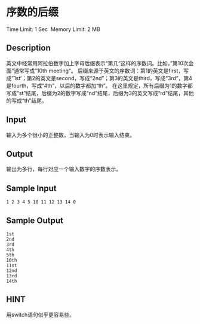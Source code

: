 # 序数的后缀
Time Limit: 1 Sec  Memory Limit: 2 MB


## Description
英文中经常用阿拉伯数字加上字母后缀表示“第几“这样的序数词。比如，”第10次会面“通常写成”10th meeting“。
后缀来源于英文的序数词：第1的英文是first，写成”1st‘；第2的英文是second，写成“2nd”；第3的英文是third，写成“3rd”，第4是fourth，写成“4th”，以后的数字都加“th”。
在这里规定，所有后缀为1的数字都写成“st”结尾，后缀为2的数字写成“nd”结尾，后缀为3的英文写成“rd”结尾，其他的写成“th”结尾。

## Input
输入为多个很小的正整数，当输入为0时表示输入结束。

## Output
输出为多行，每行对应一个输入数字的序数表示。

## Sample Input
```
1 2 3 4 5 10 11 12 13 14 0
```
## Sample Output
```
1st
2nd
3rd
4th
5th
10th
11st
12nd
13rd
14th

```

## HINT
用switch语句似乎更容易些。